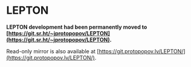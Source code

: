 # LEPTON

**LEPTON development had been permanently moved to [https://git.sr.ht/~jprotopopov/LEPTON](https://git.sr.ht/~jprotopopov/LEPTON).**

Read-only mirror is also available at [https://git.protopopov.lv/LEPTON/](https://git.protopopov.lv/LEPTON/).
